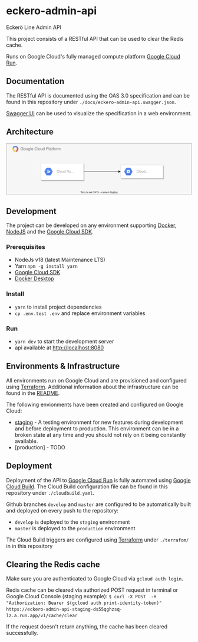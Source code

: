 # eckero-admin-api

Eckerö Line Admin API

This project consists of a RESTful API that can be used to clear the Redis cache.

Runs on Google Cloud's fully managed compute platform [Google Cloud Run](https://cloud.google.com/run).

## Documentation

The RESTful API is documented using the OAS 3.0 specification and can be found in this repository under `./docs/eckero-admin-api.swagger.json`.

[Swagger UI](https://swagger.io/tools/swagger-ui/) can be used to visualize the specification in a web environment.

## Architecture

![architecture diagram](docs/eckero-admin-api.svg)

## Development

The project can be developed on any environment supporting [Docker](https://www.docker.com/), [NodeJS](https://nodejs.org/) and the [Google Cloud SDK](https://cloud.google.com/sdk/gcloud).

### Prerequisites

- NodeJs v18 (latest Maintenance LTS)
- Yarn `npm -g install yarn`
- [Google Cloud SDK](https://cloud.google.com/sdk/gcloud)
- [Docker Desktop](https://www.docker.com/products/docker-desktop)

### Install

- `yarn` to install project dependencies
- `cp .env.test .env` and replace environment variables

### Run

- `yarn dev` to start the development server
- api available at [http://localhost:8080](http://localhost:8080)

## Environments & Infrastructure

All environments run on Google Cloud and are provisioned and configured using [Terraform](https://www.terraform.io/).
Additional information about the infrastructure can be found in the [README](terraform/README.md).

The following envionments have been created and configured on Google Cloud:

- [staging](https://eckero-admin-api-staging-ds55qghzsq-lz.a.run.app/) - A testing environment for new features during development and before deployment to production. This environment can be in a broken state at any time and you should not rely on it being constantly available.
- [production] - TODO

## Deployment

Deployment of the API to [Google Cloud Run](https://cloud.google.com/run) is fully automated using [Google Cloud Build](https://cloud.google.com/cloud-build). The Cloud Build configuration file can be found in this repository under `./cloudbuild.yaml`.

Github branches `develop` and `master` are configured to be automatically built and deployed on every push to the repository:

- `develop` is deployed to the `staging` environment
- `master` is deployed to the `production` environment

The Cloud Build triggers are configured using [Terraform](https://www.terraform.io/) under `./terrafom/` in in this repository

## Clearing the Redis cache

Make sure you are authenticated to Google Cloud via `gcloud auth login`.

Redis cache can be cleared via authorized POST request in terminal or Google Cloud Console (staging example):
`$ curl -X POST  -H "Authorization: Bearer $(gcloud auth print-identity-token)" https://eckero-admin-api-staging-ds55qghzsq-lz.a.run.app/v1/cache/clear`

If the request doesn't return anything, the cache has been cleared successfully.
